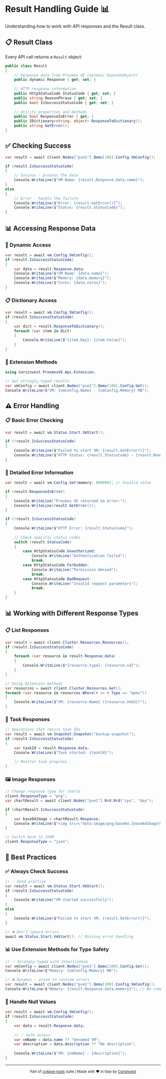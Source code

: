 # Result Handling Guide 📊

Understanding how to work with API responses and the Result class.

## 📋 Result Class

Every API call returns a `Result` object:

```csharp
public class Result
{
    // Response data from Proxmox VE (dynamic ExpandoObject)
    public dynamic Response { get; set; }
    
    // HTTP response information
    public HttpStatusCode StatusCode { get; set; }
    public string ReasonPhrase { get; set; }
    public bool IsSuccessStatusCode { get; set; }
    
    // Utility properties and methods
    public bool ResponseInError { get; }
    public IDictionary<string, object> ResponseToDictionary();
    public string GetError();
}
```

## ✅ Checking Success

```csharp
var result = await client.Nodes["pve1"].Qemu[100].Config.VmConfig();

if (result.IsSuccessStatusCode)
{
    // Success - process the data
    Console.WriteLine($"VM Name: {result.Response.data.name}");
}
else
{
    // Error - handle the failure
    Console.WriteLine($"Error: {result.GetError()}");
    Console.WriteLine($"Status: {result.StatusCode}");
}
```

## 📊 Accessing Response Data

### 🎯 **Dynamic Access**
```csharp
var result = await vm.Config.VmConfig();
if (result.IsSuccessStatusCode)
{
    var data = result.Response.data;
    Console.WriteLine($"VM Name: {data.name}");
    Console.WriteLine($"Memory: {data.memory}");
    Console.WriteLine($"Cores: {data.cores}");
}
```

### 📋 **Dictionary Access**
```csharp
var result = await vm.Config.VmConfig();
if (result.IsSuccessStatusCode)
{
    var dict = result.ResponseToDictionary();
    foreach (var item in dict)
    {
        Console.WriteLine($"{item.Key}: {item.Value}");
    }
}
```

### 🔧 **Extension Methods**
```csharp
using Corsinvest.ProxmoxVE.Api.Extension;

// Get strongly-typed results
var vmConfig = await client.Nodes["pve1"].Qemu[100].Config.Get();
Console.WriteLine($"VM: {vmConfig.Name} - {vmConfig.Memory} MB");
```

## ⚠️ Error Handling

### 📋 **Basic Error Checking**
```csharp
var result = await vm.Status.Start.VmStart();

if (!result.IsSuccessStatusCode)
{
    Console.WriteLine($"Failed to start VM: {result.GetError()}");
    Console.WriteLine($"HTTP Status: {result.StatusCode} - {result.ReasonPhrase}");
}
```

### 🎯 **Detailed Error Information**
```csharp
var result = await vm.Config.Set(memory: 999999); // Invalid value

if (result.ResponseInError)
{
    Console.WriteLine("Proxmox VE returned an error:");
    Console.WriteLine(result.GetError());
}

if (!result.IsSuccessStatusCode)
{
    Console.WriteLine($"HTTP Error: {result.StatusCode}");
    
    // Check specific status codes
    switch (result.StatusCode)
    {
        case HttpStatusCode.Unauthorized:
            Console.WriteLine("Authentication failed");
            break;
        case HttpStatusCode.Forbidden:
            Console.WriteLine("Permission denied");
            break;
        case HttpStatusCode.BadRequest:
            Console.WriteLine("Invalid request parameters");
            break;
    }
}
```

## 📊 Working with Different Response Types

### 📋 **List Responses**
```csharp
var result = await client.Cluster.Resources.Resources();
if (result.IsSuccessStatusCode)
{
    foreach (var resource in result.Response.data)
    {
        Console.WriteLine($"{resource.type}: {resource.id}");
    }
}

// Using Extension methods
var resources = await client.Cluster.Resources.Get();
foreach (var resource in resources.Where(r => r.Type == "qemu"))
{
    Console.WriteLine($"VM: {resource.Name} ({resource.VmId})");
}
```

### 📝 **Task Responses**
```csharp
// Operations that return task IDs
var result = await vm.Snapshot.Snapshot("backup-snapshot");
if (result.IsSuccessStatusCode)
{
    var taskId = result.Response.data;
    Console.WriteLine($"Task started: {taskId}");
    
    // Monitor task progress...
}
```

### 🖼️ **Image Responses**
```csharp
// Change response type for charts
client.ResponseType = "png";
var chartResult = await client.Nodes["pve1"].Rrd.Rrd("cpu", "day");

if (chartResult.IsSuccessStatusCode)
{
    var base64Image = chartResult.Response;
    Console.WriteLine($"<img src=\"data:image/png;base64,{base64Image}\" />");
}

// Switch back to JSON
client.ResponseType = "json";
```

## 🎯 Best Practices

### ✅ **Always Check Success**
```csharp
// ✅ Good practice
var result = await vm.Status.Start.VmStart();
if (result.IsSuccessStatusCode)
{
    Console.WriteLine("VM started successfully");
}
else
{
    Console.WriteLine($"Failed to start VM: {result.GetError()}");
}

// ❌ Don't ignore errors
await vm.Status.Start.VmStart(); // Missing error handling
```

### 📊 **Use Extension Methods for Type Safety**
```csharp
// ✅ Strongly-typed with IntelliSense
var vmConfig = await client.Nodes["pve1"].Qemu[100].Config.Get();
Console.WriteLine($"Memory: {vmConfig.Memory} MB");

// ❌ Dynamic - prone to runtime errors
var result = await client.Nodes["pve1"].Qemu[100].Config.VmConfig();
Console.WriteLine($"Memory: {result.Response.data.memory}"); // No compile-time checking
```

### 🔧 **Handle Null Values**
```csharp
var result = await vm.Config.VmConfig();
if (result.IsSuccessStatusCode)
{
    var data = result.Response.data;
    
    // ✅ Safe access
    var vmName = data.name ?? "Unnamed VM";
    var description = data.description ?? "No description";
    
    Console.WriteLine($"VM: {vmName} - {description}");
}
```

---

<div align="center">
  <sub>Part of <a href="https://www.cv4pve-tools.com">cv4pve-tools</a> suite | Made with ❤️ in Italy by <a href="https://www.corsinvest.it">Corsinvest</a></sub>
</div>
